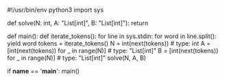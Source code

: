 #!/usr/bin/env python3
import sys


def solve(N: int, A: "List[int]", B: "List[int]"):
    return


def main():
    def iterate_tokens():
        for line in sys.stdin:
            for word in line.split():
                yield word
    tokens = iterate_tokens()
    N = int(next(tokens))  # type: int
    A = [int(next(tokens)) for _ in range(N)]  # type: "List[int]"
    B = [int(next(tokens)) for _ in range(N)]  # type: "List[int]"
    solve(N, A, B)

if __name__ == '__main__':
    main()
